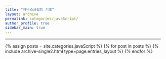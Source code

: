 ```yaml
---
title: "자바스크립트 기초"
layout: archive
permalink: categories/javaScript/
author_profile: true
sidebar_main: true
---
```


***

{% assign posts = site.categories.javaScript %}
{% for post in posts %} {% include archive-single2.html type=page.entries_layout %} {% endfor %}